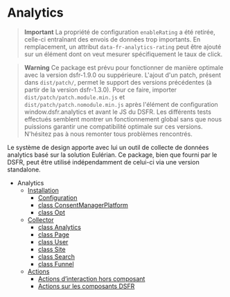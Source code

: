 
# Analytics

> **Important**
> La propriété de configuration `enableRating` a été retirée, celle-ci entraînant des envois de données trop importants. En remplacement, un attribut `data-fr-analytics-rating` peut être ajouté sur un élément dont on veut mesurer spécifiquement le taux de click. 

> **Warning**
> Ce package est prévu pour fonctionner de manière optimale avec la version dsfr-1.9.0 ou suppérieure.
> L'ajout d'un patch, présent dans `dist/patch/`, permet le support des versions précédentes (à partir de la version dsfr-1.3.0).
> Pour ce faire, importer `dist/patch/patch.module.min.js` et `dist/patch/patch.nomodule.min.js` après l'élément de configuration window.dsfr.analytics et avant le JS du DSFR.
> Les différents tests effectués semblent montrer un fonctionnement global sans que nous puissions garantir une compatibilité optimale sur ces versions. N'hésitez pas à nous remonter tous problèmes rencontrés.


Le système de design apporte avec lui un outil de collecte de données analytics basé sur la solution Eulérian. Ce package, bien que fourni par le DSFR, peut être utilisé indépendamment de celui-ci via une version standalone.



- Analytics
  - [Installation](analytics/installation.md)
    - [Configuration](analytics/installation/configuration.md)
    - [class ConsentManagerPlatform](analytics/installation/cmp.md)
    - [class Opt](analytics/installation/opt.md)
  - [Collector](analytics/collector.md)
    - [class Analytics](analytics/collector/analytics.md)
    - [class Page](analytics/collector/page.md)
    - [class User](analytics/collector/user.md)
    - [class Site](analytics/collector/site.md)
    - [class Search](analytics/collector/search.md)
    - [class Funnel](analytics/collector/funnel.md)
  - [Actions](analytics/actions.md)
    - [Actions d’interaction hors composant](analytics/actions/custom-actions.md)
    - [Actions sur les composants DSFR](analytics/actions/component-actions.md)
